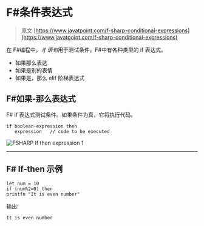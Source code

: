 # F#条件表达式

> 原文:[https://www.javatpoint.com/f-sharp-conditional-expressions](https://www.javatpoint.com/f-sharp-conditional-expressions)

在 F#编程中， *if 语句*用于测试条件。F#中有各种类型的 if 表达式。

*   如果那么表达
*   如果是别的表情
*   如果是，那么 elif 阶梯表达式

## F#如果-那么表达式

F# if 表达式测试条件。如果条件为真，它将执行代码。

```
if boolean-expression then 
   expression  	// code to be executed

```

![FSHARP If then expression 1](../Images/2501d07c6b4236b04628573b5bdbe31c.png)

* * *

## F# If-then 示例

```
let num = 10
if (num%2=0) then
printfn "It is even number"

```

输出:

```
It is even number

```